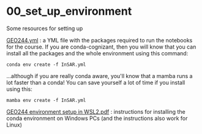 # 00_set_up_environment
Some resources for setting up 

[GEO244.yml](GEO244.yml) : a YML file with the packages required to run the notebooks for the course. If you are conda-cognizant, then you will know that you can install all the packages and the whole environment using this command:

    conda env create -f InSAR.yml
    
...although if you are really conda aware, you'll know that a mamba runs a lot faster than a conda! You can save yourself a lot of time if you install using this:

    mamba env create -f InSAR.yml

[GEO244 environment setup in WSL2.pdf](GEO244%20environment%20setup%20in%20WSL2.pdf) : instructions for installing the conda environment on Windows PCs (and the instructions also work for Linux)
